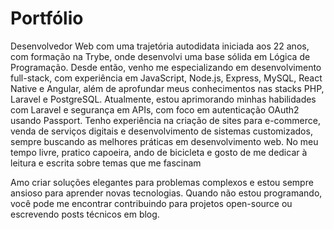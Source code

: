 # Portfólio

Desenvolvedor Web com uma trajetória autodidata iniciada aos 22 anos, com formação na Trybe, onde desenvolvi uma base sólida em Lógica de Programação. Desde então, venho me especializando em desenvolvimento full-stack, com experiência em JavaScript, Node.js, Express, MySQL, React Native e Angular, além de aprofundar meus conhecimentos nas stacks PHP, Laravel e PostgreSQL. Atualmente, estou aprimorando minhas habilidades com Laravel e segurança em APIs, com foco em autenticação OAuth2 usando Passport. Tenho experiência na criação de sites para e-commerce, venda de serviços digitais e desenvolvimento de sistemas customizados, sempre buscando as melhores práticas em desenvolvimento web. No meu tempo livre, pratico capoeira, ando de bicicleta e gosto de me dedicar à leitura e escrita sobre temas que me fascinam

Amo criar soluções elegantes para problemas complexos e estou sempre ansioso para aprender novas tecnologias. Quando não estou programando, você pode me encontrar contribuindo para projetos open-source ou escrevendo posts técnicos em blog.